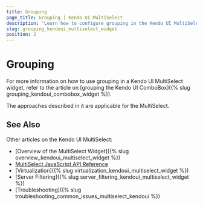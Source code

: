 ```yaml
---
title: Grouping
page_title: Grouping | Kendo UI MultiSelect
description: "Learn how to configure grouping in the Kendo UI MultiSelect, DropDownList, ComboBox, and AutoComplete widgets."
slug: grouping_kendoui_multiselect_widget
position: 2
---
```


# Grouping

For more information on how to use grouping in a Kendo UI MultiSelect widget, refer to the article on [grouping the Kendo UI ComboBox]({% slug grouping_kendoui_combobox_widget %}).

The approaches described in it are applicable for the MultiSelect.

## See Also

Other articles on the Kendo UI MultiSelect:

* [Overview of the MultiSelect Widget]({% slug overview_kendoui_multiselect_widget %})
* [MultiSelect JavaScript API Reference](/api/javascript/ui/multiselect)
* [Virtualization]({% slug virtualization_kendoui_multiselect_widget %})
* [Server Filtering]({% slug server_filtering_kendoui_multiselect_widget %})
* [Troubleshooting]({% slug troubleshooting_common_issues_multiselect_kendoui %})
